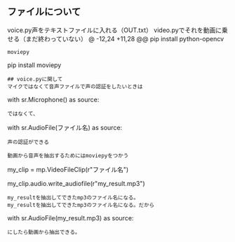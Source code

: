 ## ファイルについて
voice.py声をテキストファイルに入れる（OUT.txt）
video.pyでそれを動画に乗せる（まだ終わっていない）
@ -12,24 +11,28 @@
pip install python-opencv
```
moviepy
```
pip install moviepy
```
## voice.pyに関して
マイクではなくて音声ファイルで声の認証をしたいときは
```
with sr.Microphone() as source:
```
ではなくて、
```
with sr.AudioFile(ファイル名) as source:
```
声の認証ができる

動画から音声を抽出するためにはmoviepyをつかう
```
my_clip = mp.VideoFileClip(r"ファイル名")

my_clip.audio.write_audiofile(r"my_result.mp3")
```
my_resultを抽出してできたmp3のファイル名になる。
my_resultを抽出してできたmp3のファイル名になる。だから
```
with sr.AudioFile(my_result.mp3) as source:
```
にしたら動画から抽出できる。
